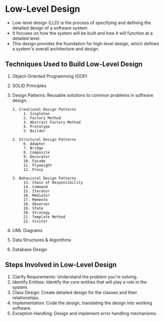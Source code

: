 # Low-Level Design
   * Low-level design (LLD) is the process of specifying and defining the detailed design of a software system.
   *  It focuses on how the system will be built and how it will function at a detailed level.
   *  This design provides the foundation for high-level design, which defines a system's overall architecture and design.
## Techniques Used to Build Low-Level Design
   1. Object-Oriented Programming (OOP)
   2. SOLID Principles
   3. Design Patterns: Reusable solutions to common problems in software design.
      
          1. Creational Design Patterns
               1. Singleton
               2. Factory Method
               3. Abstract Factory Method
               4. Prototype
               5. Builder
      
          2. Structural Design Patterns
               6. Adapter
               7. Bridge
               8. Composite
               9. Decorator
               10. Facade
               11. Flyweight
               12. Proxy
      
          3. Behavioral Design Patterns
               13. Chain of Responsibility
               14. Command
               15. Iterator
               16. Mediator
               17. Memento
               18. Observer
               19. State
               20. Strategy
               21. Template Method
               22. Visitor
   4. UML Diagrams
   5. Data Structures & Algorithms
   6. Database Design
## Steps Involved in Low-Level Design
   1. Clarify Requirements: Understand the problem you're solving.
   2. Identify Entities: Identify the core entities that will play a role in the system.
   3. Class Design: Create detailed design for the classes and their relationships.
   4. Implementation: Code the design, translating the design into working software.
   5. Exception Handling: Design and implement error handling mechanisms.
   
